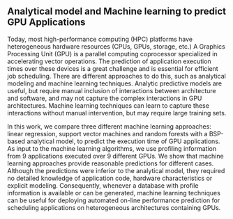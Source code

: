 ## Analytical model and Machine learning to predict GPU Applications
Today, most high-performance computing (HPC) platforms have heterogeneous hardware resources (CPUs, GPUs, storage, etc.) A Graphics Processing Unit (GPU) is a parallel computing coprocessor specialized in accelerating vector operations. The prediction of application execution times over these devices is a great challenge and is essential for efficient job scheduling. There are different approaches to do this, such as analytical modeling and machine learning techniques. Analytic predictive models are useful, but require manual inclusion of interactions between architecture and software, and may not capture the complex interactions in GPU architectures. Machine learning techniques can learn to capture these interactions without manual intervention, but may require large training sets.  

In this work, we compare three different machine learning approaches: linear regression, support vector machines and random forests with a BSP-based analytical model, to predict the execution time of GPU applications. As input to the machine learning algorithms, we use profiling information from 9 applications executed over 9 different GPUs. We show that machine learning approaches provide reasonable predictions for different cases. Although the predictions were inferior to the analytical model, they required no detailed knowledge of application code, hardware characteristics or explicit modeling. Consequently, whenever a database with profile information is available or can be generated, machine learning techniques can be useful for deploying automated on-line performance prediction for scheduling applications on heterogeneous architectures containing GPUs.

